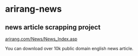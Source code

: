 # arirang-news

## news article scrapping project



<a href = "arirang.com/News/News_Index.asp">arirang.com/News/News_Index.asp</a>
    
You can download over 10k public domain english news article.